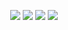 <!--START_SECTION_PROFILE_VIEWS:readme-info-->
<!--END_SECTION_PROFILE_VIEWS:readme-info-->

<!--START_SECTION_LINES_OF_CODE:readme-info-->
<!--END_SECTION_LINES_OF_CODE:readme-info-->

<!--START_CONTRIBUTIONS:readme-info-->
<!--END_CONTRIBUTIONS:readme-info-->

<!--START_SECTION_DAILY_COMMIT:readme-info-->
<!--END_SECTION_DAILY_COMMIT:readme-info-->

<!--START_SECTION_WEEKLY_COMMIT:readme-info-->
<!--END_SECTION_WEEKLY_COMMIT:readme-info-->

<!--START_SECTION_LANGUAGE:readme-info-->
<!--END_SECTION_LANGUAGE:readme-info-->

<p align="center">
<img src="https://img.shields.io/github/license/OMEGA6405/OMEGA6405"/>
<img src="https://img.shields.io/github/stars/OMEGA6405/OMEGA6405"/>
<img src="https://img.shields.io/github/forks/OMEGA6405/OMGA6405"/> 
<img src="https://app.codacy.com/project/badge/Grade/282ae5620b4140c99a0c5f4b8e6a362a"/>
</p>
